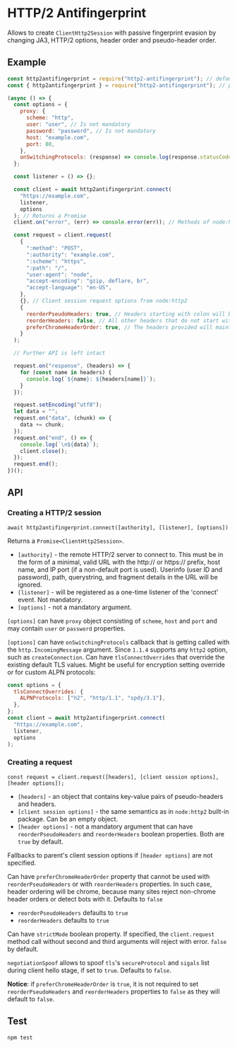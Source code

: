 # HTTP/2 Antifingerprint

Allows to create `ClientHttp2Session` with passive fingerprint evasion by changing JA3, HTTP/2 options, header order and pseudo-header order.

## Example

```javascript
const http2antifingerprint = require("http2-antifingerprint"); // default import
const { http2antifingerprint } = require("http2-antifingerprint"); // particular import

(async () => {
  const options = {
    proxy: {
      scheme: "http",
      user: "user", // Is not mandatory
      password: "password", // Is not mandatory
      host: "example.com",
      port: 80,
    },
    onSwitchingProtocols: (response) => console.log(response.statusCode), // Callback is fired on connection upgrade
  };

  const listener = () => {};

  const client = await http2antifingerprint.connect(
    "https://example.com",
    listener,
    options
  ); // Returns a Promise
  client.on("error", (err) => console.error(err)); // Methods of node:http2 session are left intact

  const request = client.request(
    {
      ":method": "POST",
      ":authority": "example.com",
      ":scheme": "https",
      ":path": "/",
      "user-agent": "node",
      "accept-encoding": "gzip, deflare, br",
      "accept-language": "en-US",
    },
    {}, // Client session request options from node:http2
    {
      reorderPseudoHeaders: true, // Headers starting with colon will be reordered
      reorderHeaders: false, // All other headers that do not start with colon will not be reordered
      preferChromeHeaderOrder: true, // The headers provided will maintain chrome header order that depend on the http method
    }
  );

  // Further API is left intact

  request.on("response", (headers) => {
    for (const name in headers) {
      console.log(`${name}: ${headers[name]}`);
    }
  });

  request.setEncoding("utf8");
  let data = "";
  request.on("data", (chunk) => {
    data += chunk;
  });
  request.on("end", () => {
    console.log(`\n${data}`);
    client.close();
  });
  request.end();
})();
```

## API

### Creating a HTTP/2 session

`await http2antifingerprint.connect([authority], [listener], [options])`

Returns a `Promise<ClientHttp2Session>`.

- `[authority]` - the remote HTTP/2 server to connect to. This must be in the form of a minimal, valid URL with the http:// or https:// prefix, host name, and IP port (if a non-default port is used). Userinfo (user ID and password), path, querystring, and fragment details in the URL will be ignored.
- `[listener]` - will be registered as a one-time listener of the 'connect' event. Not mandatory.
- `[options]` - not a mandatory argument.

`[options]` can have `proxy` object consisting of `scheme`, `host` and `port` and may contain `user` or `password` properties.

`[options]` can have `onSwitchingProtocols` callback that is getting called with the `http.IncomingMessage` argument. Since `1.1.4` supports any `http2` option, such as `createConnection`.
Can have `tlsConnectOverrides` that override the existing default TLS values. Might be useful for encryption setting override or for custom ALPN protocols:

```js
const options = {
  tlsConnectOverrides: {
    ALPNProtocols: ["h2", "http/1.1", "spdy/3.1"],
  },
};
const client = await http2antifingerprint.connect(
  "https://example.com",
  listener,
  options
);
```

### Creating a request

`const request = client.request([headers], [client session options], [header options]);`

- `[headers]` - an object that contains key-value pairs of pseudo-headers and headers.
- `[client session options]` - the same semantics as in `node:http2` built-in package. Can be an empty object.
- `[header options]` - not a mandatory argument that can have `reorderPseudoHeaders` and `reorderHeaders` boolean properties. Both are `true` by default.

Fallbacks to parent's client session options if `[header options]` are not specified.

Can have `preferChromeHeaderOrder` property that cannot be used with `reorderPseudoHeaders` or with `reorderHeaders` properties.
In such case, header ordering will be chrome, because many sites reject non-chrome header orders or detect bots with it. Defaults to `false`

- `reorderPseudoHeaders` defaults to `true`
- `reorderHeaders` defaults to `true`

Can have `strictMode` boolean property. If specified, the `client.request` method call without second and third arguments will reject with error.
`false` by default.

`negotiationSpoof` allows to spoof `tls`'s `secureProtocol` and `sigals` list during client hello stage, if set to `true`. Defaults to `false`.

**Notice**: if `preferChromeHeaderOrder` is `true`, it is not required to set `reorderPseudoHeaders` and `reorderHeaders` properties to `false` as they will default to `false`.

## Test

```js
npm test
```

